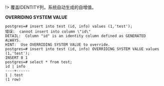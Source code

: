 <!--
 * @Author: Null Zhao
 * @Date: 2022-04-07 09:19:17
 * @LastEditors: Null Zhao
 * @LastEditTime: 2022-04-13 10:25:52
 * @FilePath: \my-docs\docs\trouble-shooting\postgre-trouble-shooting.md
 * @Description: 
 * ctrl+alt+i ctrl+win+t win+y
 * Copyright (c) 2022 by null, All Rights Reserved. 
-->
!> 覆盖IDENTITY列，系统自动生成的自增值。

**OVERRIDING SYSTEM VALUE**

```
postgres=# insert into test (id, info) values (1,'test');  
错误:  cannot insert into column \"id\"  
DETAIL:  Column "id" is an identity column defined as GENERATED ALWAYS.
HINT:  Use OVERRIDING SYSTEM VALUE to override.  
postgres=# insert into test (id, info) OVERRIDING SYSTEM VALUE values (1,'test');  
INSERT 0 1 
postgres=# select * from test;  
id | info   
----+------  
1 | test  
(1 row)  
```